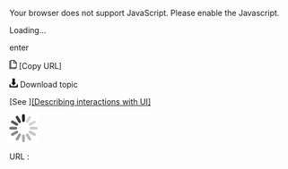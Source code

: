 Your browser does not support JavaScript. Please enable the Javascript.

Loading...

enter

![Copy URL](enterprise_files/Copy.png) [Copy URL]

![Download](enterprise_files/Download.png)
Download topic

[See ][[Describing interactions with UI]](https://worldready.cloudapp.net/Styleguide/Read?id=2700&topicid=26472)

![In progress](enterprise_files/activity-large.gif)

URL :


